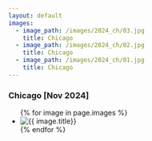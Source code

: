 ```yaml
---
layout: default
images:
  - image_path: /images/2024_ch/03.jpg
    title: Chicago
  - image_path: /images/2024_ch/02.jpg
    title: Chicago
  - image_path: /images/2024_ch/01.jpg
    title: Chicago
---
```

<div class="gallery-wrapper">
  <h3 class="gallery-header">Chicago [Nov 2024]</h3>
  <ul class="gallery">
      {% for image in page.images %}
        <li>
          <img src="{{ image.image_path }}" alt="{{ image.title}}"/>
        </li>
      {% endfor %}
  </ul>
</div>